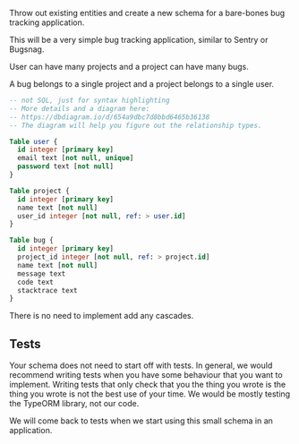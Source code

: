 Throw out existing entities and create a new schema for a bare-bones bug tracking application.

This will be a very simple bug tracking application, similar to Sentry or Bugsnag.

User can have many projects and a project can have many bugs.

A bug belongs to a single project and a project belongs to a single user.

```sql
-- not SQL, just for syntax highlighting
-- More details and a diagram here:
-- https://dbdiagram.io/d/654a9dbc7d8bbd6465b36138
-- The diagram will help you figure out the relationship types.

Table user {
  id integer [primary key]
  email text [not null, unique]
  password text [not null]
}

Table project {
  id integer [primary key]
  name text [not null]
  user_id integer [not null, ref: > user.id]
}

Table bug {
  id integer [primary key]
  project_id integer [not null, ref: > project.id]
  name text [not null]
  message text
  code text
  stacktrace text
}
```

There is no need to implement add any cascades.

## Tests

Your schema does not need to start off with tests. In general, we would recommend writing tests when you have some behaviour that you want to implement. Writing tests that only check that you the thing you wrote is the thing you wrote is not the best use of your time. We would be mostly testing the TypeORM library, not our code.

We will come back to tests when we start using this small schema in an application.
